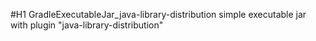 #H1 GradleExecutableJar_java-library-distribution
simple executable jar with plugin "java-library-distribution"
